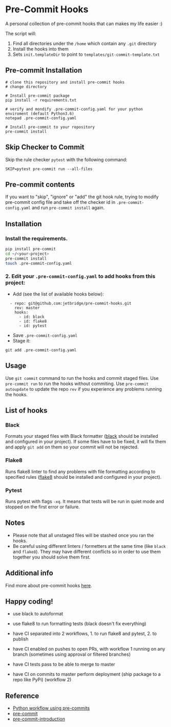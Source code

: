 # Pre-Commit Hooks

A personal collection of pre-commit hooks that can makes my life easier :)

The script will:

1. Find all directories under the `/home` which contain any `.git` directory
2. Install the hooks into them
3. Sets `init.templateDir` to point to `templates/git-commit-template.txt`


## Pre-commit Installation
```
# clone this repository and install pre-commit hooks
# change directory

# Install pre-commit package
pip install -r requirements.txt

# verify and mondify .pre-commit-config.yaml for your python enviroment (default Python3.6)
notepad .pre-commit-config.yaml

# Install pre-commit to your repository
pre-commit install
```

## Skip Checker to Commit
Skip the rule checker `pytest` with the following command:
```
SKIP=pytest pre-commit run --all-files
```

## Pre-commit contents
If you want to "skip", "ignore" or "add" the git hook rule, trying to modify pre-commit config file and take off the checker id in `.pre-commit-config.yaml` and run `pre-commit install` again.



## Installation

### Install the requirements.
```bash
pip install pre-commit
cd ~/<your-project>
pre-commit install
touch .pre-commit-config.yaml
```

### 2. Edit your `.pre-commit-config.yaml` to add hooks from this project:
 - Add (see the list of available hooks below):
  ```
    - repo: git@github.com:jetbridge/pre-commit-hooks.git
      rev: master
      hooks:
        - id: black
        - id: flake8
        - id: pytest
  ```
 - Save `.pre-commit-config.yaml`
 - Stage it:
 ```
 git add .pre-commit-config.yaml
 ```

## Usage
Use `git commit` command to run the hooks and commit staged files.
Use `pre-commit run` to run the hooks without commiting.
Use `pre-commit autoupdate` to update the repo `rev` if you experience any problems running the hooks.

## List of hooks
### Black
Formats your staged files with Black formatter ([black](https://github.com/python/black) should be installed and configured in your project).
If some files have to be fixed, it will fix them and apply `git add` on them so your commit will not be rejected.
### Flake8
Runs flake8 linter to find any problems with file formatting according to specified rules ([flake8](http://flake8.pycqa.org/en/latest/) should be installed and configured in your project).
### Pytest
Runs pytest with flags `-xq`. It means that tests will be run in quiet mode and stopped on the first error or failure.

## Notes
 - Please note that all unstaged files will be stashed once you ran the hooks.
 - Be careful using different linters / formetters at the same time (like `black` and `flake8`). They may have different conflicts so in order to use them together you should solve them first.

## Additional info
Find more about pre-commit hooks [here](https://pre-commit.com/).

## Happy coding!



- use black to autoformat

- use flake8 to run formatting tests (black doesn't fix everything)

- have CI separated into 2 workflows, 1. to run flake8 and pytest, 2. to publish

- have CI enabled on pushes to open PRs, with workflow 1 running on any branch (sometimes using approval or filtered branches)

- have CI tests pass to be able to merge to master

- have CI on commits to master perform deployment (ship package to a repo like PyPi) (workflow 2)



## Reference
* [Python workflow using pre-commits](https://ljvmiranda921.github.io/notebook/2018/06/21/precommits-using-black-and-flake8/)
* [pre-commit](https://github.com/pre-commit/pre-commit-hooks)
* [pre-commit-introduction](https://pre-commit.com/#intro)

